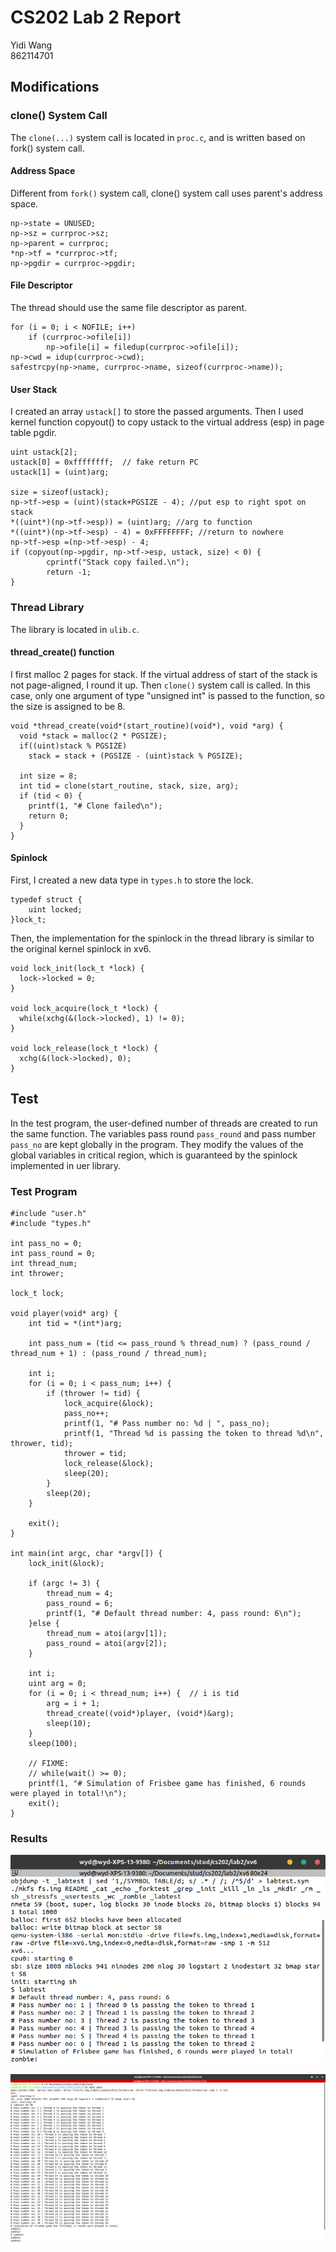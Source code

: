 # CS202 Lab 2 Report
Yidi Wang </br>
862114701

## Modifications
### clone() System Call
The ```clone(...)``` system call is located in ```proc.c```, and is written based on fork() system call.

#### Address Space
Different from ```fork()``` system call, clone() system call uses parent's address space.
```
np->state = UNUSED;
np->sz = currproc->sz;
np->parent = currproc;
*np->tf = *currproc->tf;
np->pgdir = currproc->pgdir;
```

#### File Descriptor
The thread should use the same file descriptor as parent.
```
for (i = 0; i < NOFILE; i++)
    if (currproc->ofile[i])
        np->ofile[i] = filedup(currproc->ofile[i]);
np->cwd = idup(currproc->cwd);
safestrcpy(np->name, currproc->name, sizeof(currproc->name));
```

#### User Stack
I created an array ```ustack[]``` to store the passed arguments. Then I used kernel function copyout() to copy ustack to the virtual address (esp) in page table pgdir.
```
uint ustack[2];
ustack[0] = 0xffffffff;  // fake return PC
ustack[1] = (uint)arg;

size = sizeof(ustack);
np->tf->esp = (uint)(stack+PGSIZE - 4); //put esp to right spot on stack
*((uint*)(np->tf->esp)) = (uint)arg; //arg to function
*((uint*)(np->tf->esp) - 4) = 0xFFFFFFFF; //return to nowhere
np->tf->esp =(np->tf->esp) - 4;
if (copyout(np->pgdir, np->tf->esp, ustack, size) < 0) {
        cprintf("Stack copy failed.\n");
        return -1;
}
```

### Thread Library
The library is located in ```ulib.c```.
#### thread_create() function
I first malloc 2 pages for stack. If the virtual address of start of the stack is not page-aligned, I round it up. Then ```clone()``` system call is called. In this case, only one argument of type "unsigned int" is passed to the function, so the size is assigned to be 8.
```
void *thread_create(void*(start_routine)(void*), void *arg) {
  void *stack = malloc(2 * PGSIZE);
  if((uint)stack % PGSIZE)
    stack = stack + (PGSIZE - (uint)stack % PGSIZE);

  int size = 8;
  int tid = clone(start_routine, stack, size, arg);
  if (tid < 0) {
    printf(1, "# Clone failed\n");
    return 0;
  }
}
```

#### Spinlock
First, I created a new data type in ```types.h``` to store the lock.
```
typedef struct {
    uint locked;
}lock_t;
```

Then, the implementation for the spinlock in the thread library is similar to the original kernel spinlock in xv6.
```
void lock_init(lock_t *lock) {
  lock->locked = 0;
}

void lock_acquire(lock_t *lock) {
  while(xchg(&(lock->locked), 1) != 0);
}

void lock_release(lock_t *lock) {
  xchg(&(lock->locked), 0);
}
```

## Test
In the test program, the user-defined number of threads are created to run the same function. The variables pass round ```pass_round``` and pass number ```pass_no``` are kept globally in the program. They modify the values of the global variables in critical region, which is guaranteed by the spinlock implemented in uer library.

### Test Program
```
#include "user.h"
#include "types.h"

int pass_no = 0;
int pass_round = 0;
int thread_num;
int thrower;

lock_t lock;

void player(void* arg) {
    int tid = *(int*)arg;

    int pass_num = (tid <= pass_round % thread_num) ? (pass_round / thread_num + 1) : (pass_round / thread_num);

    int i;
    for (i = 0; i < pass_num; i++) {
        if (thrower != tid) {
            lock_acquire(&lock);
            pass_no++;
            printf(1, "# Pass number no: %d | ", pass_no);
            printf(1, "Thread %d is passing the token to thread %d\n", thrower, tid);
            thrower = tid;
            lock_release(&lock);
            sleep(20);
        }
        sleep(20);
    }

    exit();
}

int main(int argc, char *argv[]) {
    lock_init(&lock);

    if (argc != 3) {
        thread_num = 4;
        pass_round = 6;
        printf(1, "# Default thread number: 4, pass round: 6\n");
    }else {
        thread_num = atoi(argv[1]);
        pass_round = atoi(argv[2]);
    }

    int i;
    uint arg = 0;
    for (i = 0; i < thread_num; i++) {  // i is tid
        arg = i + 1;
        thread_create((void*)player, (void*)&arg);
        sleep(10);
    }
    sleep(100);
    
    // FIXME:
    // while(wait() >= 0);
    printf(1, "# Simulation of Frisbee game has finished, 6 rounds were played in total!\n");
    exit();
}
```

### Results
![alt text](https://github.com/yidiwang21/cs202/blob/master/lab2/report/figs/fig1.png?raw=true)

![alt text](https://github.com/yidiwang21/cs202/blob/master/lab2/report/figs/fig2.png?raw=true)